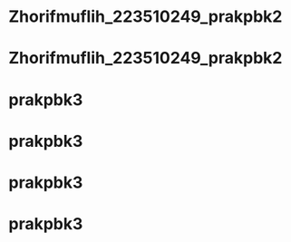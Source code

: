 # Zhorifmuflih_223510249_prakpbk2
# Zhorifmuflih_223510249_prakpbk2
# prakpbk3
# prakpbk3
# prakpbk3
# prakpbk3
